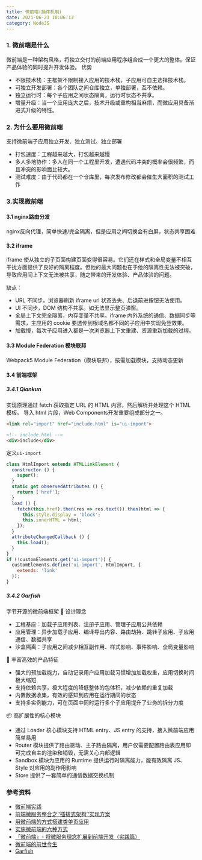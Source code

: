 ```yaml
---
title: 微前端(插件机制)
date: 2021-06-21 10:06:13
category: NodeJS
---
```

### 1. 微前端是什么
微前端是一种架构风格，将独立交付的前端应用程序组合成一个更大的整体。保证产品体验的同时提升开发体验。
优势
- 不限技术栈：主框架不限制接入应用的技术栈，子应用可自主选择技术栈。
- 可独立开发部署：各个团队之间仓库独立，单独部署，互不依赖。
- 独立运行时：每个子应用之间状态隔离，运行时状态不共享。
- 增量升级：当一个应用庞大之后，技术升级或重构相当麻烦，而微应用具备渐进式升级的特性。




### 2. 为什么要用微前端
支持微前端子应用独立开发、独立测试、独立部署
- 打包速度：工程越来越大，打包越来越慢
- 多人多地协作：多人在同一个工程里开发，遭遇代码冲突的概率会很频繁，而且冲突的影响面比较大。
- 测试难度：由于代码都在一个仓库里，每次发布修改都会催生大面积的测试工作



### 3.实现微前端
#### 3.1 nginx路由分发
nginx反向代理，简单快速/完全隔离，但是应用之间切换会有白屏，状态共享困难




#### 3.2 iframe
iframe 使从独立的子页面构建页面变得很容易。它们还在样式和全局变量不相互干扰方面提供了良好的隔离程度。但他的最大问题也在于他的隔离性无法被突破，导致应用间上下文无法被共享，随之带来的开发体验、产品体验的问题。

缺点：
- URL 不同步。浏览器刷新 iframe url 状态丢失、后退前进按钮无法使用。
- UI 不同步，DOM 结构不共享。如无法显示整页弹窗。
- 全局上下文完全隔离，内存变量不共享。iframe 内外系统的通信、数据同步等需求，主应用的 cookie 要透传到根域名都不同的子应用中实现免登效果。
- 加载慢，每次子应用进入都是一次浏览器上下文重建、资源重新加载的过程。




#### 3.3 Module Federation 模块联邦
Webpack5 Module Federation（模块联邦），按需加载模块，支持动态更新


#### 3.4 前端框架
##### 3.4.1 Qiankun 
实现原理通过 fetch 获取指定 URL 的 HTML 内容，然后解析并处理这个 HTML 模板。
导入 html 片段，Web Components开发重要组成部分之一。
```html
<link rel="import" href="include.html" is="ui-import">

<!-- include.html -->
<div>include</div>
```
定义`ui-import`
```js
class HtmlImport extends HTMLLinkElement {
  constructor () {
    super();
  }
  static get observedAttributes () {
    return ['href'];
  }
  load () {
    fetch(this.href).then(res => res.text()).then(html => {
      this.style.display = 'block';
      this.innerHTML = html;    
    });
  }
  attributeChangedCallback () {
    this.load();
  }
}
if (!customElements.get('ui-import')) {
  customElements.define('ui-import', HtmlImport, {
    extends: 'link'
  });
}
```

##### 3.4.2 Garfish 
字节开源的微前端框架
🤔 设计理念
- 工程基座：加载子应用列表、注册子应用、管理子应用公共依赖
- 应用管理：异步加载子应用、编译导出内容、路由劫持、跳转子应用、子应用通信、数据共享
- 沙盒隔离：子应用之间减少相互副作用、样式影响、事件影响、全局变量影响

🌈 丰富高效的产品特征
- 强大的预加载能力，自动记录用户应用加载习惯增加加载权重，应用切换时间极大缩短
- 支持依赖共享，极大程度的降低整体的包体积，减少依赖的重复加载
- 内置数据收集，有效的感知到应用在运行期间的状态
- 支持多实例能力，可在页面中同时运行多个子应用提升了业务的拆分力度

📦 高扩展性的核心模块
- 通过 Loader 核心模块支持 HTML entry、JS entry 的支持，接入微前端应用简单易用
- Router 模块提供了路由驱动、主子路由隔离，用户仅需要配置路由表应用即可完成自主的渲染和销毁，无需关心内部逻辑
- Sandbox 模块为应用的 Runtime 提供运行时隔离能力，能有效隔离 JS、Style 对应用的副作用影响
- Store 提供了一套简单的通信数据交换机制





### 参考资料
- [微前端实践](https://juejin.im/post/5cadd7835188251b2f3a4bb0)
- [前端微服务整合之‘‘插拔式架构’‘实现方案](https://blog.csdn.net/lizhipeng123321/article/details/81868136)
- [用微前端的方式搭建类单页应用](https://www.cnblogs.com/meituantech/p/9604591.html)
- [实施微前端的六种方式](https://juejin.im/post/5b45d0ea6fb9a04fa42f9f1a)
- [「微前端」- 将微服务理念扩展到前端开发（实践篇）](https://www.jianshu.com/p/1f409df7de45)
- [微前端的前世今生](https://juejin.cn/post/7163481140165246983?searchId=202503242041583F9C65A0CFAD874C3E2C)
- [Garfish](https://www.garfishjs.org/)